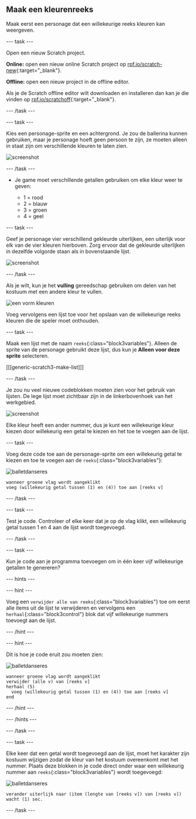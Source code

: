 ## Maak een kleurenreeks

Maak eerst een personage dat een willekeurige reeks kleuren kan weergeven.

\--- task \---

Open een nieuw Scratch project.

**Online:** open een nieuw online Scratch project op [rpf.io/scratch-new](https://rpf.io/scratch-new){:target="_blank"}.

**Offline:** open een nieuw project in de offline editor.

Als je de Scratch offline editor wilt downloaden en installeren dan kan je die vinden op [rpf.io/scratchoff](https://rpf.io/scratchoff){:target="_blank"}.

\--- /task \---

\--- task \---

Kies een personage-sprite en een achtergrond. Je zou de ballerina kunnen gebruiken, maar je personage hoeft geen persoon te zijn, ze moeten alleen in staat zijn om verschillende kleuren te laten zien.

![screenshot](images/colour-sprite.png)

\--- /task \---

+ Je game moet verschillende getallen gebruiken om elke kleur weer te geven:
    
    + 1 = rood
    + 2 = blauw
    + 3 = groen
    + 4 = geel

\--- task \---

Geef je personage vier verschillend gekleurde uiterlijken, een uiterlijk voor elk van de vier kleuren hierboven. Zorg ervoor dat de gekleurde uiterlijken in dezelfde volgorde staan ​​als in bovenstaande lijst.

![screenshot](images/colour-costume.png)

\--- /task \---

Als je wilt, kun je het **vulling** gereedschap gebruiken om delen van het kostuum met een andere kleur te vullen.

![een vorm kleuren](images/color-a-shape.png)

Voeg vervolgens een lijst toe voor het opslaan van de willekeurige reeks kleuren die de speler moet onthouden.

\--- task \---

Maak een lijst met de naam `reeks`{:class="block3variables"}. Alleen de sprite van de personage gebruikt deze lijst, dus kun je **Alleen voor deze sprite** selecteren.

[[[generic-scratch3-make-list]]]

\--- /task \---

Je zou nu veel nieuwe codeblokken moeten zien voor het gebruik van lijsten. De lege lijst moet zichtbaar zijn in de linkerbovenhoek van het werkgebied.

![screenshot](images/colour-list-blocks-annotated.png)

Elke kleur heeft een ander nummer, dus je kunt een willekeurige kleur kiezen door willekeurig een getal te kiezen en het toe te voegen aan de lijst.

\--- task \---

Voeg deze code toe aan de personage-sprite om een willekeurig getal te kiezen en toe te voegen aan de `reeks`{:class="block3variables"}:

![balletdanseres](images/ballerina.png)

```blocks3
wanneer groene vlag wordt aangeklikt
voeg (willekeurig getal tussen (1) en (4)) toe aan [reeks v]
```

\--- /task \---

\--- task \---

Test je code. Controleer of elke keer dat je op de vlag klikt, een willekeurig getal tussen 1 en 4 aan de lijst wordt toegevoegd.

\--- /task \---

\--- task \---

Kun je code aan je programma toevoegen om in één keer vijf willekeurige getallen te genereren?

\--- hints \---

\--- hint \---

Voeg een `verwijder alle van reeks`{:class="block3variables"} toe om eerst alle items uit de lijst te verwijderen en vervolgens een `herhaal`{:class="block3control"} blok dat vijf willekeurige nummers toevoegt aan de lijst.

\--- /hint \---

\--- hint \---

Dit is hoe je code eruit zou moeten zien:

![balletdanseres](images/ballerina.png)

```blocks3
wanneer groene vlag wordt aangeklikt
verwijder (alle v) van [reeks v]
herhaal (5) 
  voeg (willekeurig getal tussen (1) en (4)) toe aan [reeks v]
end
```

\--- /hint \---

\--- /hints \---

\--- /task \---

\--- task \---

Elke keer dat een getal wordt toegevoegd aan de lijst, moet het karakter zijn kostuum wijzigen zodat de kleur van het kostuum overeenkomt met het nummer. Plaats deze blokken in je code direct onder waar een willekeurig nummer aan `reeks`{:class="block3variables"} wordt toegevoegd:

![balletdanseres](images/ballerina.png)

```blocks3
verander uiterlijk naar (item (lengte van [reeks v]) van [reeks v])
wacht (1) sec.
```

\--- /task \---